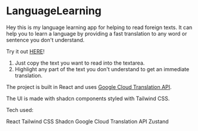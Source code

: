 # LanguageLearning

Hey this is my language learning app for helping to read foreign texts. It can help you to learn a language by providing a fast translation to any word or sentence you don't understand.

Try it out [HERE](https://google.com/)!

1. Just copy the text you want to read into the textarea.
2. Highlight any part of the text you don't understand to get an immediate translation.

The project is built in React and uses [Google Cloud Translation API](https://cloud.google.com/translate?hl=en).

The UI is made with shadcn components styled with Tailwind CSS.

Tech used:

React
Tailwind CSS
Shadcn
Google Cloud Translation API
Zustand
